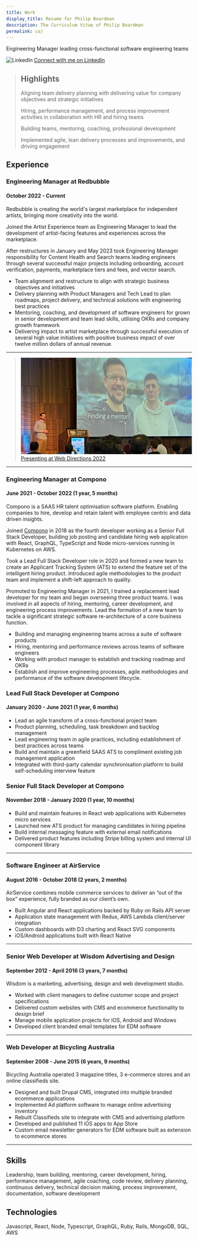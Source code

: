 ```yaml
---
title: Work
display_title: Resume for Philip Boardman
description: The Curriculum Vitae of Philip Boardman
permalink: cv/
---
```


Engineering Manager leading cross-functional software engineering teams

![LinkedIn](/images/linkedin.png) [Connect with me on LinkedIn](https://linkedin.com/in/philipboardman/)

> ## Highlights
>
> Aligning team delivery planning with delivering value for company objectives and strategic initiatives
>
> Hiring, performance management, and process improvement activities in collaboration with HR and hiring teams
>
> Building teams, mentoring, coaching, professional development
>
> Implemented agile, lean delivery processes and improvements, and driving engagement

## Experience

### Engineering Manager at Redbubble

#### October 2022 - Current

Redbubble is creating the world's largest marketplace for independent artists, bringing more creativity into the world.

Joined the Artist Experience team as Engineering Manager to lead the development of artist-facing features and experiences across the marketplace.

After restructures in January and May 2023 took Engineering Manager responsibility for Content Health and Search teams leading engineers through several successful major projects including onboarding, account verification, payments, marketplace tiers and fees, and vector search.

- Team alignment and restructure to align with strategic business objectives and initiatives
- Delivery planning with Product Managers and Tech Lead to plan roadmaps, project delivery, and technical solutions with engineering best practices
- Mentoring, coaching, and development of software engineers for grown in senior development and team lead skills, utilising OKRs and company growth framework
- Delivering impact to artist marketplace through successful execution of several high value initiatives with positive business impact of over twelve million dollars of annual revenue.

---

> [![Philip is on stage beside a large slide titled "Finding a mentor"](/articles/mentors/mentors.webp) Presenting at Web Directions 2022](https://brd.mn/articles/mentors/)

---

### Engineering Manager at Compono

#### June 2021 - October 2022 (1 year, 5 months)

Compono is a SAAS HR talent optimisation software platform. Enabling companies to hire, develop and retain talent with employee centric and data driven insights.

Joined [Compono](https://compono.com) in 2018 as the fourth developer working as a Senior Full Stack Developer, building job posting and candidate hiring web application with React, GraphQL, TypeScript and Node micro-services running in Kubernetes on AWS.

Took a Lead Full Stack Developer role in 2020 and formed a new team to create an Applicant Tracking System (ATS) to extend the feature set of the intelligent hiring product. Introduced agile methodologies to the product team and implement a shift-left approach to quality.

Promoted to Engineering Manager in 2021, I trained a replacement lead developer for my team and began overseeing three product teams. I was involved in all aspects of hiring, mentoring, career development, and engineering process improvements. Lead the formation of a new team to tackle a significant strategic software re-architecture of a core business function.

- Building and managing engineering teams across a suite of software products
- Hiring, mentoring and performance reviews across teams of software engineers
- Working with product manager to establish and tracking roadmap and OKRs
- Establish and improve engineering processes, agile methodologies and performance of the software development lifecycle.

### Lead Full Stack Developer at Compono

#### January 2020 - June 2021 (1 year, 6 months)

- Lead an agile transform of a cross-functional project team
- Product planning, scheduling, task breakdown and backlog management
- Lead engineering team in agile practices, including establishment of best practices across teams
- Build and maintain a greenfield SAAS ATS to compliment existing job management application
- Integrated with third-party calendar synchronisation platform to build self-scheduling interview feature

### Senior Full Stack Developer at Compono

#### November 2018 - January 2020 (1 year, 10 months)

- Build and maintain features in React web applications with Kubernetes micro services
- Launched new ATS product for managing candidates in hiring pipeline
- Build internal messaging feature with external email notifications
- Delivered product features including Stripe billing system and internal UI component library

---

### Software Engineer at AirService

#### August 2016 - October 2018 (2 years, 2 months)

AirService combines mobile commerce services to deliver an “out of the box” experience, fully branded as our client’s own.

- Built Angular and React applications backed by Ruby on Rails API server
- Application state management with Redux, AWS Lambda client/server integration
- Custom dashboards with D3 charting and React SVG components
- iOS/Android applications built with React Native

---

### Senior Web Developer at Wisdom Advertising and Design

#### September 2012 - April 2016 (3 years, 7 months)

Wisdom is a marketing, advertising, design and web development studio.

- Worked with client managers to define customer scope and project specifications
- Delivered custom websites with CMS and ecommerce functionality to design brief
- Manage mobile application projects for iOS, Android and Windows
- Developed client branded email templates for EDM software

---

### Web Developer at Bicycling Australia

#### September 2008 - June 2015 (6 years, 9 months)

Bicycling Australia operated 3 magazine titles, 3 e-commerce stores and an online classifieds site.

- Designed and built Drupal CMS, integrated into multiple branded ecommerce applications
- Implemented Ad platform software to manage online advertising inventory
- Rebuilt Classifieds site to integrate with CMS and advertising platform
- Developed and published 11 iOS apps to App Store
- Custom email newsletter generators for EDM software built as extension to ecommerce stores

---

## Skills

Leadership, team building, mentoring, career development, hiring, performance management, agile coaching, code review, delivery planning, continuous delivery, technical decision making, process improvement, documentation, software development

## Technologies

Javascript, React, Node, Typescript, GraphQL, Ruby, Rails, MongoDB, SQL, AWS
